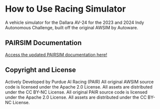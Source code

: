 # How to Use Racing Simulator

A vehicle simulator for the Dallara AV-24 for the 2023 and 2024 Indy Autonomous Challenge, built off the original AWSIM by Autoware. 

## PAIRSIM Documentation
[Access the updated PAIRSIM documentation here!](https://alvinye9.github.io/Purdue-AI-Racing-Simulator/)

<!-- ## Original AWSIM Documentation
[Access the original AWSIM documentation here!](https://autonomalabs.github.io/AWSIM/) -->

## Copyright and License

Actively Developed by Purdue AI Racing (PAIR)
All original AWSIM source code is licensed under the Apache 2.0 License. All assets are distributed under the CC BY-NC License.
All original PAIR source code is licensed under the Apache 2.0 License. All assets are distributed under the CC BY-NC License.

